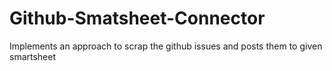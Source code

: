 # Github-Smatsheet-Connector
Implements an approach to scrap the github issues and posts them to given smartsheet
